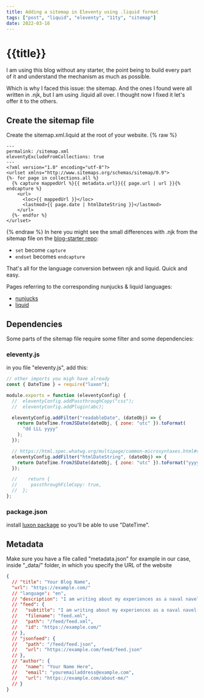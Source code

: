 ```yaml
---
title: Adding a sitemap in Eleventy using .liquid format
tags: ["post", "liquid", "eleventy", "11ty", "sitemap"]
date: 2022-03-16
---
```


# {{title}}

I am using this blog without any starter, the point being to build every part of it and understand the mechanism as much as possible.

Which is why I faced this issue: the sitemap.
And the ones I found were all written in .njk, but I am using .liquid all over. I thought now I fixed it let's offer it to the others.

## Create the sitemap file

Create the sitemap.xml.liquid at the root of your website.
{% raw %}

```liquid
---
permalink: /sitemap.xml
eleventyExcludeFromCollections: true
---
<?xml version="1.0" encoding="utf-8"?>
<urlset xmlns="http://www.sitemaps.org/schemas/sitemap/0.9">
{%- for page in collections.all %}
  {% capture mappedUrl %}{{ metadata.url}}{{ page.url | url }}{% endcapture %}
    <url>
      <loc>{{ mappedUrl }}</loc>
      <lastmod>{{ page.date | htmlDateString }}</lastmod>
    </url>
  {%- endfor %}
</urlset>
```

{% endraw %}
In here you might see the small differences with .njk from the sitemap file on the [blog-starter repo](https://github.com/11ty/eleventy-base-blog/blob/master/sitemap.xml.njk):

<div class='bulleted-list'>

- `set` become `capture`
- `endset` becomes `endcapture`

</div>

That's all for the language conversion between njk and liquid. Quick and easy.

Pages referring to the corresponding nunjucks & liquid languages:

<div class='bulleted-list'>

- [nunjucks](https://mozilla.github.io/nunjucks/templating.html#set)
- [liquid](https://shopify.github.io/liquid/tags/variable/)

</div>

## Dependencies

Some parts of the sitemap file require some filter and some dependencies:

### eleventy.js

in you file "eleventy.js", add this:

```js
// other imports you migh have already
const { DateTime } = require("luxon");

module.exports = function (eleventyConfig) {
  //  eleventyConfig.addPassthroughCopy("css");
  //  eleventyConfig.addPlugin(abc);

  eleventyConfig.addFilter("readableDate", (dateObj) => {
    return DateTime.fromJSDate(dateObj, { zone: "utc" }).toFormat(
      "dd LLL yyyy"
    );
  });

  // https://html.spec.whatwg.org/multipage/common-microsyntaxes.html#valid-date-string
  eleventyConfig.addFilter("htmlDateString", (dateObj) => {
    return DateTime.fromJSDate(dateObj, { zone: "utc" }).toFormat("yyyy-LL-dd");
  });

  //    return {
  //     passthroughFileCopy: true,
  //  };
};
```

### package.json

install [luxon package](https://www.npmjs.com/package/luxon) so you'll be able to use "DateTime".

## Metadata

Make sure you have a file called "metadata.json" for example in our case, inside "\_data/" folder, in which you specify the URL of the website

```json
{
  // "title": "Your Blog Name",
  "url": "https://example.com/"
  // "language": "en",
  // "description": "I am writing about my experiences as a naval navel-gazer.",
  // "feed": {
  //   "subtitle": "I am writing about my experiences as a naval navel-gazer.",
  //   "filename": "feed.xml",
  //   "path": "/feed/feed.xml",
  //   "id": "https://example.com/"
  // },
  // "jsonfeed": {
  //   "path": "/feed/feed.json",
  //   "url": "https://example.com/feed/feed.json"
  // },
  // "author": {
  //   "name": "Your Name Here",
  //   "email": "youremailaddress@example.com",
  //   "url": "https://example.com/about-me/"
  // }
}
```
